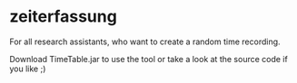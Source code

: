 # zeiterfassung
For all research assistants, who want to create a random time recording.

Download TimeTable.jar to use the tool or take a look at the source code if you like ;)
